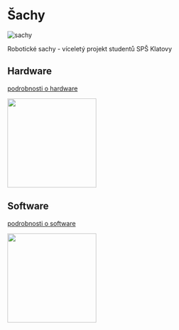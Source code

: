 ﻿# Šachy 

![sachy](https://github.com/mjirik/Sachy/blob/master/graphics/sachy.jpg?raw=true)

Robotické sachy - víceletý projekt studentů SPŠ Klatovy


## Hardware

[podrobnosti o hardware](https://github.com/mjirik/Sachy/blob/master/hardware.md)

<a href="https://github.com/mjirik/Sachy/blob/master/hardware.md"><img src="https://github.com/mjirik/Sachy/blob/master/graphics/sachy-hw.jpg?raw=true" align="top" height="200"></a>


## Software

[podrobnosti o software](https://github.com/mjirik/Sachy/blob/master/software.md)

<a href="https://github.com/mjirik/Sachy/blob/master/software.md"><img src="https://github.com/mjirik/Sachy/blob/master/graphics/sachy-sw.jpg?raw=true" align="top" height="200"></a>




